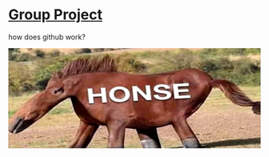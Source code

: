 # [Group Project](https://superawesomegroup5000.github.io/GroupProject/)
how does github work?

<img src="hehe.jpg" width="1000" height="200">
